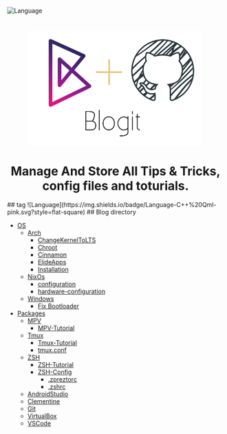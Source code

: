 ![Language](https://img.shields.io/badge/Language-C++%20Qml-pink.svg?style=flat-square)
<h1 align="center">
	<img width="400" src="Assets/blogit.png" alt="Blogit">
	<br>
	<br>
    <p2>Manage And Store All Tips &amp; Tricks, config files and toturials.</p2>
</h1>
## tag ![Language](https://img.shields.io/badge/Language-C++%20Qml-pink.svg?style=flat-square) 
## Blog directory

- [OS](OS/)
	- [Arch](OS/Arch/)
        - [ChangeKernelToLTS](OS/Arch/ChangeKernelToLTS.md)
        - [Chroot](OS/Arch/Chroot.md)
        - [Cinnamon](OS/Arch/Cinnamon.md)
        - [ElideApps](OS/Arch/ElideApps.md)
        - [Installation](OS/Arch/Installation.md)
	- [NixOs](OS/NixOs)
        - [configuration](OS/NixOs/configuration.md)
        - [hardware-configuration](OS/NixOs/hardware-configuration.md)
	- [Windows](OS/Windows)
        - [Fix Bootloader](OS/Windows/bootloader.md)
- [Packages](Packages/)
	- [MPV](Packages/MPV/)
	    - [MPV-Tutorial](Packages/MPV/MPV-Tutorial.md) 
	- [Tmux](Packages/Tmux)
        - [Tmux-Tutorial](Packages/Tmux/Tmux-Tutorial.md)
        - [tmux.conf](Packages/Tmux/.tmux.conf)
	- [ZSH](Packages/ZSH)
        - [ZSH-Tutorial](Packages/ZSH/ZSH-Tutorial.md)
        - [ZSH-Config](Packages/ZSH/Config)
            - [.zpreztorc](Packages/ZSH/Config/.zpreztorc)
            - [.zshrc](Packages/ZSH/Config/.zshrc)
    - [AndroidStudio](Packages/AndroidStudio.md)
    - [Clementine](Packages/Clementine.md)
    - [Git](Packages/Git.md)
    - [VirtualBox](Packages/VirtualBox.md)
    - [VSCode](Packages/VSCode.md)
